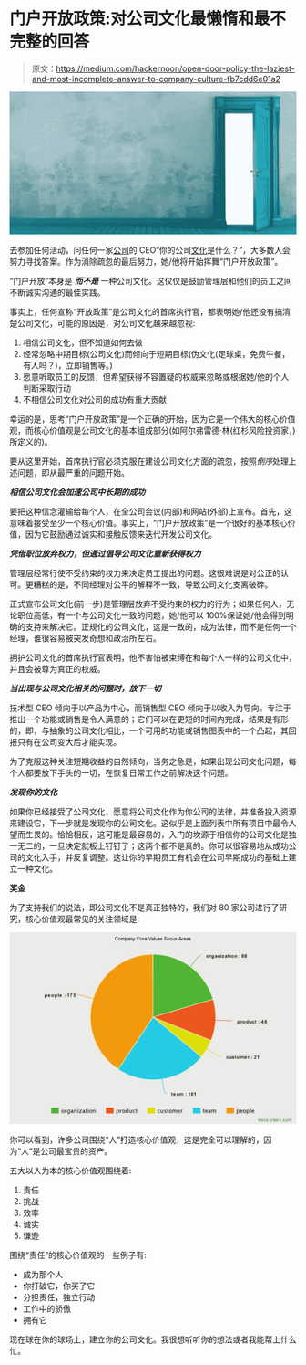 # 门户开放政策:对公司文化最懒惰和最不完整的回答

> 原文：<https://medium.com/hackernoon/open-door-policy-the-laziest-and-most-incomplete-answer-to-company-culture-fb7cdd6e01a2>

![](img/5f0b4f265e8f6ba82e46a6036a87fbb2.png)

去参加任何活动，问任何一家[公司](https://hackernoon.com/tagged/company)的 CEO“你的公司[文化](https://hackernoon.com/tagged/culture)是什么？”，大多数人会努力寻找答案。作为消除疏忽的最后努力，她/他将开始挥舞“门户开放政策”。

“门户开放”本身是 ***而不是*** 一种公司文化。这仅仅是鼓励管理层和他们的员工之间不断诚实沟通的最佳实践。

事实上，任何宣称“开放政策”是公司文化的首席执行官，都表明她/他还没有搞清楚公司文化，可能的原因是，对公司文化越来越忽视:

1.  相信公司文化，但不知道如何去做
2.  经常忽略中期目标(公司文化)而倾向于短期目标(伪文化(足球桌，免费午餐，有人吗？)，立即销售等。)
3.  愿意听取员工的反馈，但希望获得不容置疑的权威来忽略或根据她/他的个人判断采取行动
4.  不相信公司文化对公司的成功有重大贡献

幸运的是，思考“门户开放政策”是一个正确的开始，因为它是一个伟大的核心价值观，而核心价值观是公司文化的基本组成部分(如阿尔弗雷德·林(红杉风险投资家，)所定义的)。

要从这里开始，首席执行官必须克服在建设公司文化方面的疏忽，按照*倒序*处理上述问题，即从最严重的问题开始。

***相信公司文化会加速公司中长期的成功***

要把这种信念灌输给每个人，在全公司会议(内部)和网站(外部)上宣布。首先，这意味着接受至少一个核心价值。事实上，“门户开放政策”是一个很好的基本核心价值，因为它鼓励通过诚实和接触反馈来迭代开发公司文化。

***凭借职位放弃权力，但通过倡导公司文化重新获得权力***

管理层经常行使不受约束的权力来决定员工提出的问题。这很难说是对公正的认可。更糟糕的是，不同经理对公平的解释不一致，导致公司文化支离破碎。

正式宣布公司文化(前一步)是管理层放弃不受约束的权力的行为；如果任何人，无论职位高低，有一个与公司文化一致的问题，她/他可以 100%保证她/他会得到明确的支持来解决它。正规化的公司文化，这是一致的，成为法律，而不是任何一个经理，谁很容易被突发奇想和政治所左右。

拥护公司文化的首席执行官表明，他不害怕被束缚在和每个人一样的公司文化中，并且会被尊为真正的权威。

***当出现与公司文化相关的问题时，放下一切***

技术型 CEO 倾向于以产品为中心，而销售型 CEO 倾向于以收入为导向。专注于推出一个功能或销售是令人满意的；它们可以在更短的时间内完成，结果是有形的，即，与抽象的公司文化相比，一个可用的功能或销售图表中的一个凸起，其回报只有在公司变大后才能实现。

为了克服这种关注短期收益的自然倾向，当务之急是，如果出现公司文化问题，每个人都要放下手头的一切，在恢复日常工作之前解决这个问题。

***发现你的文化***

如果你已经接受了公司文化，愿意将公司文化作为你公司的法律，并准备投入资源来建设它，下一步就是发现你的公司文化。这似乎是上面列表中所有项目中最令人望而生畏的。恰恰相反，这可能是最容易的，入门的坎源于相信你的公司文化是独一无二的，一旦决定就板上钉钉了；这两个都不是真的。你可以很容易地从成功公司的文化入手，并反复调整。这让你的早期员工有机会在公司早期成功的基础上建立一种文化。

**奖金**

为了支持我们的说法，即公司文化不是真正独特的，我们对 80 家公司进行了研究，核心价值观最常见的关注领域是:

![](img/e07d2e3829c3de312a6d49f87cc48bdf.png)

你可以看到，许多公司围绕“人”打造核心价值观，这是完全可以理解的，因为“人”是公司最宝贵的资产。

五大以人为本的核心价值观围绕着:

1.  责任
2.  挑战
3.  效率
4.  诚实
5.  谦逊

围绕“责任”的核心价值观的一些例子有:

*   成为那个人
*   你打破它，你买了它
*   分担责任，独立行动
*   工作中的骄傲
*   拥有它

现在球在你的球场上，建立你的公司文化。我很想听听你的想法或者我能帮上什么忙。